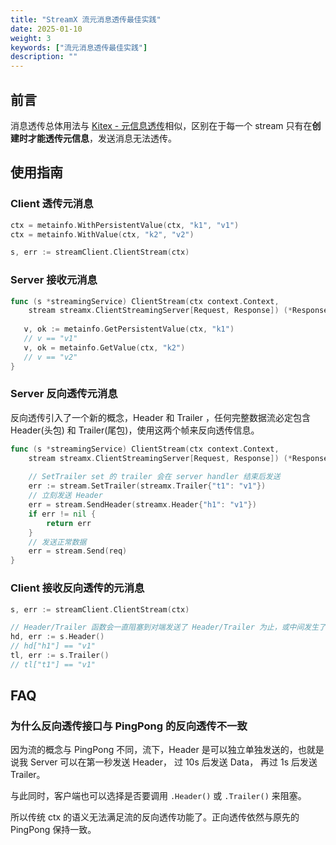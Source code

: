 ```yaml
---
title: "StreamX 流元消息透传最佳实践"
date: 2025-01-10
weight: 3
keywords: ["流元消息透传最佳实践"]
description: ""
---
```


## 前言

消息透传总体用法与 [Kitex - 元信息透传](https://bytedance.larkoffice.com/wiki/Y3ChwldJzihF4Vkb6Ekcie38no4)相似，区别在于每一个 stream 只有在**创建时才能透传元信息**，发送消息无法透传。

## 使用指南

### Client 透传元消息

```go
ctx = metainfo.WithPersistentValue(ctx, "k1", "v1")
ctx = metainfo.WithValue(ctx, "k2", "v2")

s, err := streamClient.ClientStream(ctx)
```

### Server 接收元消息

```go
func (s *streamingService) ClientStream(ctx context.Context,
    stream streamx.ClientStreamingServer[Request, Response]) (*Response, error) {
   
   v, ok := metainfo.GetPersistentValue(ctx, "k1")
   // v == "v1"
   v, ok = metainfo.GetValue(ctx, "k2")
   // v == "v2"
}
```

### Server 反向透传元消息

反向透传引入了一个新的概念，Header 和 Trailer ，任何完整数据流必定包含 Header(头包) 和 Trailer(尾包)，使用这两个帧来反向透传信息。

```go
func (s *streamingService) ClientStream(ctx context.Context,
    stream streamx.ClientStreamingServer[Request, Response]) (*Response, error) {
    
    // SetTrailer set 的 trailer 会在 server handler 结束后发送
    err := stream.SetTrailer(streamx.Trailer{"t1": "v1"})
    // 立刻发送 Header
    err = stream.SendHeader(streamx.Header{"h1": "v1"})
    if err != nil {
        return err
    }
    // 发送正常数据
    err = stream.Send(req)
}
```

### Client 接收反向透传的元消息

```go
s, err := streamClient.ClientStream(ctx)

// Header/Trailer 函数会一直阻塞到对端发送了 Header/Trailer 为止，或中间发生了错误
hd, err := s.Header()
// hd["h1"] == "v1"
tl, err := s.Trailer()
// tl["t1"] == "v1"
```

## FAQ

### 为什么反向透传接口与 PingPong 的反向透传不一致

因为流的概念与 PingPong 不同，流下，Header 是可以独立单独发送的，也就是说我 Server 可以在第一秒发送 Header， 过 10s 后发送 Data， 再过 1s 后发送 Trailer。

与此同时，客户端也可以选择是否要调用 `.Header()` 或 `.Trailer()` 来阻塞。

所以传统 ctx 的语义无法满足流的反向透传功能了。正向透传依然与原先的 PingPong 保持一致。
